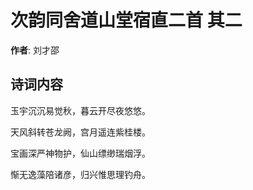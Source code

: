 # 次韵同舍道山堂宿直二首  其二

**作者**: 刘才邵

## 诗词内容

玉宇沉沉易觉秋，暮云开尽夜悠悠。

天风斜转苍龙阙，宫月遥连紫桂楼。

宝画深严神物护，仙山缥缈瑞烟浮。

惭无逸藻陪诸彦，归兴惟思理钓舟。

